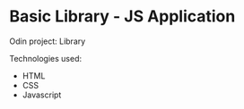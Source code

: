 # Basic Library - JS Application
Odin project: Library

Technologies used:
* HTML
* CSS
* Javascript
